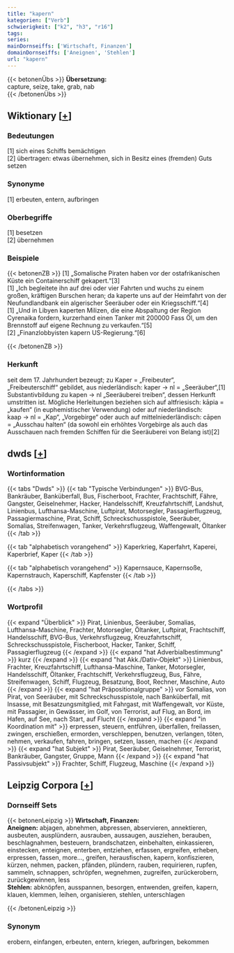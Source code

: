 ```yaml
---
title: "kapern"
kategorien: ["Verb"]
schwierigkeit: ["k2", "h3", "r16"]
tags:
series:
mainDornseiffs: ['Wirtschaft, Finanzen']
domainDornseiffs: ['Aneignen', 'Stehlen']
url: "kapern"
---
```


{{< betonenÜbs >}}
**Übersetzung:**  
capture, seize, take, grab, nab  
{{< /betonenÜbs >}}

## Wiktionary [[+](https://de.wiktionary.org/wiki/kapern)]

### Bedeutungen
[1] sich eines Schiffs bemächtigen  
[2] übertragen: etwas übernehmen, sich in Besitz eines (fremden) Guts setzen  

### Synonyme
[1] erbeuten, entern, aufbringen  

### Oberbegriffe
[1] besetzen  
[2] übernehmen  

### Beispiele
{{< betonenZB >}}
[1] „Somalische Piraten haben vor der ostafrikanischen Küste ein Containerschiff gekapert.“[3]  
[1] „Ich begleitete ihn auf drei oder vier Fahrten und wuchs zu einem großen, kräftigen Burschen heran; da kaperte uns auf der Heimfahrt von der Neufundlandbank ein algerischer Seeräuber oder ein Kriegsschiff.“[4]  
[1] „Und in Libyen kaperten Milizen, die eine Abspaltung der Region Cyrenaika fordern, kurzerhand einen Tanker mit 200000 Fass Öl, um den Brennstoff auf eigene Rechnung zu verkaufen.“[5]  
[2] „Finanzlobbyisten kapern US-Regierung.“[6]  

{{< /betonenZB >}}
### Herkunft
seit dem 17. Jahrhundert bezeugt; zu Kaper = „Freibeuter“, „Freibeuterschiff“ gebildet, aus niederländisch: kaper → nl = „Seeräuber“,[1] Substantivbildung zu kapen → nl „Seeräuberei treiben“, dessen Herkunft umstritten ist. Mögliche Herleitungen beziehen sich auf altfriesisch: kāpia = „kaufen“ (in euphemistischer Verwendung) oder auf niederländisch: kaap → nl = „Kap“, „Vorgebirge“ oder auch auf mittelniederländisch: cāpen = „Ausschau halten“ (da sowohl ein erhöhtes Vorgebirge als auch das Ausschauen nach fremden Schiffen für die Seeräuberei von Belang ist)[2]  



## dwds [[+](https://www.dwds.de/wb/kapern)]

### Wortinformation
{{< tabs "Dwds" >}}
{{< tab "Typische Verbindungen" >}}
BVG-Bus, Bankräuber, Banküberfall, Bus, Fischerboot, Frachter, Frachtschiff, Fähre, Gangster, Geiselnehmer, Hacker, Handelsschiff, Kreuzfahrtschiff, Landshut, Linienbus, Lufthansa-Maschine, Luftpirat, Motorsegler, Passagierflugzeug, Passagiermaschine, Pirat, Schiff, Schreckschusspistole, Seeräuber, Somalias, Streifenwagen, Tanker, Verkehrsflugzeug, Waffengewalt, Öltanker
{{< /tab >}}

{{< tab "alphabetisch vorangehend" >}}
Kaperkrieg, Kaperfahrt, Kaperei, Kaperbrief, Kaper
{{< /tab >}}

{{< tab "alphabetisch vorangehend" >}}
Kapernsauce, Kapernsoße, Kapernstrauch, Kaperschiff, Kapfenster
{{< /tab >}}

{{< /tabs >}}

### Wortprofil
{{< expand "Überblick" >}} Pirat, Linienbus, Seeräuber, Somalias, Lufthansa-Maschine, Frachter, Motorsegler, Öltanker, Luftpirat, Frachtschiff, Handelsschiff, BVG-Bus, Verkehrsflugzeug, Kreuzfahrtschiff, Schreckschusspistole, Fischerboot, Hacker, Tanker, Schiff, Passagierflugzeug {{< /expand >}}
{{< expand "hat Adverbialbestimmung" >}} kurz {{< /expand >}}
{{< expand "hat Akk./Dativ-Objekt" >}} Linienbus, Frachter, Kreuzfahrtschiff, Lufthansa-Maschine, Tanker, Motorsegler, Handelsschiff, Öltanker, Frachtschiff, Verkehrsflugzeug, Bus, Fähre, Streifenwagen, Schiff, Flugzeug, Besatzung, Boot, Rechner, Maschine, Auto {{< /expand >}}
{{< expand "hat Präpositionalgruppe" >}} vor Somalias, von Pirat, von Seeräuber, mit Schreckschusspistole, nach Banküberfall, mit Insasse, mit Besatzungsmitglied, mit Fahrgast, mit Waffengewalt, vor Küste, mit Passagier, in Gewässer, im Golf, von Terrorist, auf Flug, an Bord, im Hafen, auf See, nach Start, auf Flucht {{< /expand >}}
{{< expand "in Koordination mit" >}} erpressen, steuern, entführen, überfallen, freilassen, zwingen, erschießen, ermorden, verschleppen, benutzen, verlangen, töten, nehmen, verkaufen, fahren, bringen, setzen, lassen, machen {{< /expand >}}
{{< expand "hat Subjekt" >}} Pirat, Seeräuber, Geiselnehmer, Terrorist, Bankräuber, Gangster, Gruppe, Mann {{< /expand >}}
{{< expand "hat Passivsubjekt" >}} Frachter, Schiff, Flugzeug, Maschine {{< /expand >}}

## Leipzig Corpora [[+](https://corpora.uni-leipzig.de/en/res?word=kapern&corpusId=deu_newscrawl-public_2018)]

### Dornseiff Sets
{{< betonenLeipzig >}}
**Wirtschaft, Finanzen:**  
**Aneignen:** abjagen, abnehmen, abpressen, abservieren, annektieren, ausbeuten, ausplündern, ausrauben, aussaugen, ausziehen, berauben, beschlagnahmen, besteuern, brandschatzen, einbehalten, einkassieren, einstecken, enteignen, enterben, entziehen, erfassen, ergreifen, erheben, erpressen, fassen, more..., greifen, herausfischen, kapern, konfiszieren, kürzen, nehmen, packen, pfänden, plündern, rauben, requirieren, rupfen, sammeln, schnappen, schröpfen, wegnehmen, zugreifen, zurückerobern, zurückgewinnen, less  
**Stehlen:** abknöpfen, ausspannen, besorgen, entwenden, greifen, kapern, klauen, klemmen, leihen, organisieren, stehlen, unterschlagen  

{{< /betonenLeipzig >}}

### Synonym
erobern, einfangen, erbeuten, entern, kriegen, aufbringen, bekommen

